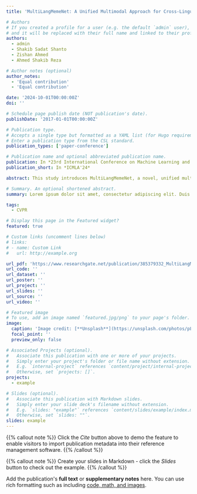 ```yaml
---
title: 'MultiLangMemeNet: A Unified Multimodal Approach for Cross-Lingual Meme Sentiment Analysis'

# Authors
# If you created a profile for a user (e.g. the default `admin` user), write the username (folder name) here
# and it will be replaced with their full name and linked to their profile.
authors:
  - admin
  - Shakib Sadat Shanto
  - Zishan Ahmed
  - Ahmed Shakib Reza

# Author notes (optional)
author_notes:
  - 'Equal contribution'
  - 'Equal contribution'

date: '2024-10-01T00:00:00Z'
doi: ''

# Schedule page publish date (NOT publication's date).
publishDate: '2017-01-01T00:00:00Z'

# Publication type.
# Accepts a single type but formatted as a YAML list (for Hugo requirements).
# Enter a publication type from the CSL standard.
publication_types: ['paper-conference']

# Publication name and optional abbreviated publication name.
publication: In *23rd International Conference on Machine Learning and Applications*
publication_short: In *ICMLA'24*

abstract: This study introduces MultiLangMemeNet, a novel, unified multimodal approach for meme sentiment classification across diverse languages. The proposed model integrates visual and textual components to effectively capture the multimodal nature of memes. Five language datasets—English, Bengali, Chinese, Hindi, and Tamil—were used for the experiments. In every language examined, MultiLangMemeNet performed consistently better than both state-of-the-art multimodal techniques and unimodal baselines. The accuracy gains ranged from 2.46% to 13.74%, indicating significant improvements over the top unimodal vision and text models achieved by the model. Furthermore, MultiLangMemeNet surpassed baseline multimodal techniques, achieving accuracy improvements of 6% in English (61% vs 55%), 2.68% in Bengali (66.02% vs 63.34%), 6% in Chinese (61% vs 55%), 4.2% in Hindi (73.28% vs 69.08%), and 2% in Tamil (47% vs 45%) compared to the next best multimodal approach. The study also explored early and late fusion strategies, revealing language-dependent variations in optimal fusion approaches. The findings indicate a significant advancement in multilingual meme sentiment analysis by demonstrating the efficacy of MultiLangMemeNet in capturing the complex interplay between visual and textual components in memes across various linguistic and cultural contexts.

# Summary. An optional shortened abstract.
summary: Lorem ipsum dolor sit amet, consectetur adipiscing elit. Duis posuere tellus ac convallis placerat. Proin tincidunt magna sed ex sollicitudin condimentum.

tags:
  - CVPR

# Display this page in the Featured widget?
featured: true

# Custom links (uncomment lines below)
# links:
# - name: Custom Link
#   url: http://example.org

url_pdf: 'https://www.researchgate.net/publication/385379332_MultiLangMemeNet_A_Unified_Multimodal_Approach_for_Cross-Lingual_Meme_Sentiment_Analysis'
url_code: ''
url_dataset: ''
url_poster: ''
url_project: ''
url_slides: ''
url_source: ''
url_video: ''

# Featured image
# To use, add an image named `featured.jpg/png` to your page's folder.
image:
  caption: 'Image credit: [**Unsplash**](https://unsplash.com/photos/pLCdAaMFLTE)'
  focal_point: ''
  preview_only: false

# Associated Projects (optional).
#   Associate this publication with one or more of your projects.
#   Simply enter your project's folder or file name without extension.
#   E.g. `internal-project` references `content/project/internal-project/index.md`.
#   Otherwise, set `projects: []`.
projects:
  - example

# Slides (optional).
#   Associate this publication with Markdown slides.
#   Simply enter your slide deck's filename without extension.
#   E.g. `slides: "example"` references `content/slides/example/index.md`.
#   Otherwise, set `slides: ""`.
slides: example
---
```


{{% callout note %}}
Click the _Cite_ button above to demo the feature to enable visitors to import publication metadata into their reference management software.
{{% /callout %}}

{{% callout note %}}
Create your slides in Markdown - click the _Slides_ button to check out the example.
{{% /callout %}}

Add the publication's **full text** or **supplementary notes** here. You can use rich formatting such as including [code, math, and images](https://docs.hugoblox.com/content/writing-markdown-latex/).

